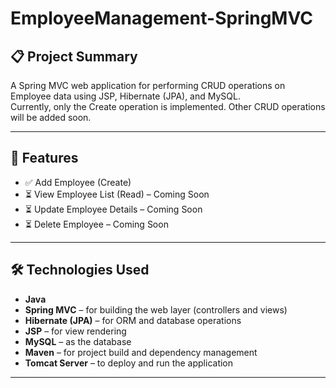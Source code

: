 # EmployeeManagement-SpringMVC

## 📋 Project Summary

A Spring MVC web application for performing CRUD operations on Employee data using JSP, Hibernate (JPA), and MySQL.  
Currently, only the Create operation is implemented. Other CRUD operations will be added soon.

---

## 🚀 Features

- ✅ Add Employee (Create)
- ⏳ View Employee List (Read) – Coming Soon
- ⏳ Update Employee Details – Coming Soon
- ⏳ Delete Employee – Coming Soon

---

## 🛠 Technologies Used

- **Java**
- **Spring MVC** – for building the web layer (controllers and views)
- **Hibernate (JPA)** – for ORM and database operations
- **JSP** – for view rendering
- **MySQL** – as the database
- **Maven** – for project build and dependency management
- **Tomcat Server** – to deploy and run the application

---



